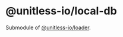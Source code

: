 # @unitless-io/local-db

Submodule of [@unitless-io/loader](https://www.npmjs.com/package/@unitless-io/loader).
